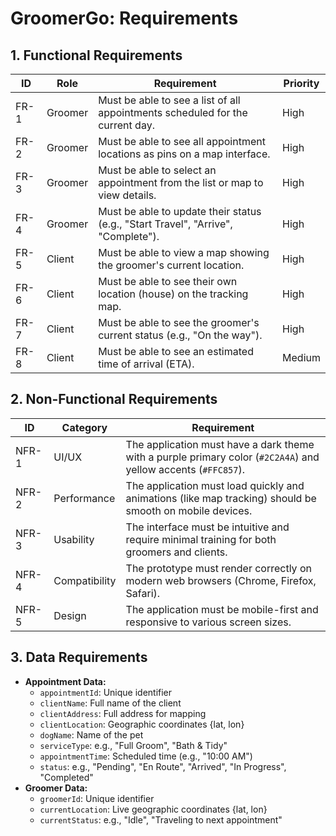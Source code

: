 # GroomerGo: Requirements

## 1. Functional Requirements

| ID   | Role    | Requirement                                                                   | Priority |
|------|---------|-------------------------------------------------------------------------------|----------|
| FR-1 | Groomer | Must be able to see a list of all appointments scheduled for the current day. | High     |
| FR-2 | Groomer | Must be able to see all appointment locations as pins on a map interface.       | High     |
| FR-3 | Groomer | Must be able to select an appointment from the list or map to view details.   | High     |
| FR-4 | Groomer | Must be able to update their status (e.g., "Start Travel", "Arrive", "Complete"). | High     |
| FR-5 | Client  | Must be able to view a map showing the groomer's current location.             | High     |
| FR-6 | Client  | Must be able to see their own location (house) on the tracking map.             | High     |
| FR-7 | Client  | Must be able to see the groomer's current status (e.g., "On the way").          | High     |
| FR-8 | Client  | Must be able to see an estimated time of arrival (ETA).                       | Medium   |

## 2. Non-Functional Requirements

| ID    | Category      | Requirement                                                                                                   |
|-------|---------------|---------------------------------------------------------------------------------------------------------------|
| NFR-1 | UI/UX         | The application must have a dark theme with a purple primary color (`#2C2A4A`) and yellow accents (`#FFC857`).  |
| NFR-2 | Performance   | The application must load quickly and animations (like map tracking) should be smooth on mobile devices.      |
| NFR-3 | Usability     | The interface must be intuitive and require minimal training for both groomers and clients.                  |
| NFR-4 | Compatibility | The prototype must render correctly on modern web browsers (Chrome, Firefox, Safari).                           |
| NFR-5 | Design        | The application must be mobile-first and responsive to various screen sizes.                                |

## 3. Data Requirements

-   **Appointment Data:**
    -   `appointmentId`: Unique identifier
    -   `clientName`: Full name of the client
    -   `clientAddress`: Full address for mapping
    -   `clientLocation`: Geographic coordinates {lat, lon}
    -   `dogName`: Name of the pet
    -   `serviceType`: e.g., "Full Groom", "Bath & Tidy"
    -   `appointmentTime`: Scheduled time (e.g., "10:00 AM")
    -   `status`: e.g., "Pending", "En Route", "Arrived", "In Progress", "Completed"
-   **Groomer Data:**
    -   `groomerId`: Unique identifier
    -   `currentLocation`: Live geographic coordinates {lat, lon}
    -   `currentStatus`: e.g., "Idle", "Traveling to next appointment"